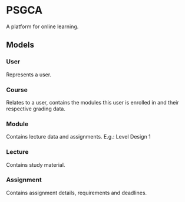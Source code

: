 # PSGCA

A platform for online learning.

## Models

### User

Represents a user.

### Course

Relates to a user, contains the modules this user is enrolled in and their respective grading data.

### Module

Contains lecture data and assignments. E.g.: Level Design 1

### Lecture

Contains study material.

### Assignment

Contains assignment details, requirements and deadlines.
